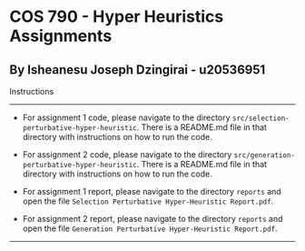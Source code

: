 # COS 790 - Hyper Heuristics Assignments

By Isheanesu Joseph Dzingirai - u20536951
---

Instructions

---

- For assignment 1 code, please navigate to the directory `src/selection-perturbative-hyper-heuristic`. There is a README.md file in that directory with instructions on how to run the code.
- For assignment 2 code, please navigate to the directory `src/generation-perturbative-hyper-heuristic`. There is a README.md file in that directory with instructions on how to run the code.

- For assignment 1 report, please navigate to the directory `reports` and open the file `Selection Perturbative Hyper-Heuristic Report.pdf`.
- For assignment 2 report, please navigate to the directory `reports` and open the file `Generation Perturbative Hyper-Heuristic Report.pdf`.

---